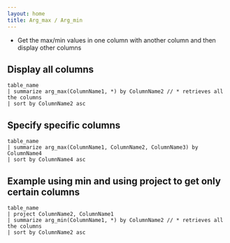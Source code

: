 ```yaml
---
layout: home
title: Arg_max / Arg_min
---
```


- Get the max/min values in one column with another column and then display other columns

## Display all columns

```KQL
table_name
| summarize arg_max(ColumnName1, *) by ColumnName2 // * retrieves all the columns
| sort by ColumnName2 asc
```

## Specify specific columns

```KQL
table_name
| summarize arg_max(ColumnName1, ColumnName2, ColumnName3) by ColumnName4
| sort by ColumnName4 asc
```

## Example using min and using project to get only certain columns

```KQL
table_name
| project ColumnName2, ColumnName1
| summarize arg_min(ColumnName1, *) by ColumnName2 // * retrieves all the columns
| sort by ColumnName2 asc
```
